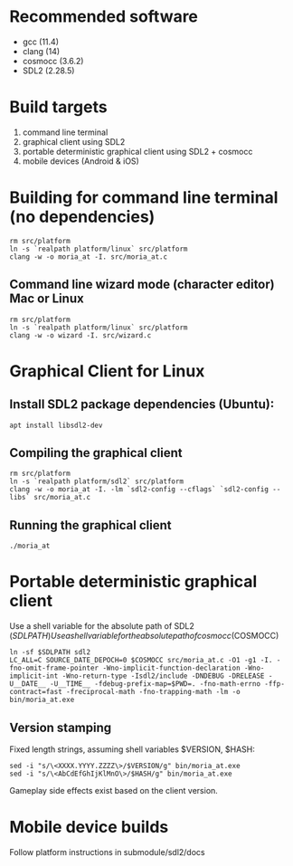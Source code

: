
# Recommended software
* gcc (11.4)
* clang (14)
* cosmocc (3.6.2)
* SDL2 (2.28.5)

# Build targets
1) command line terminal
2) graphical client using SDL2
3) portable deterministic graphical client using SDL2 + cosmocc
4) mobile devices (Android & iOS)

# Building for command line terminal (no dependencies)
```
rm src/platform
ln -s `realpath platform/linux` src/platform
clang -w -o moria_at -I. src/moria_at.c
```

## Command line wizard mode (character editor) Mac or Linux
```
rm src/platform
ln -s `realpath platform/linux` src/platform
clang -w -o wizard -I. src/wizard.c
```

# Graphical Client for Linux

## Install SDL2 package dependencies (Ubuntu):
```
apt install libsdl2-dev
```

## Compiling the graphical client
```
rm src/platform
ln -s `realpath platform/sdl2` src/platform
clang -w -o moria_at -I. -lm `sdl2-config --cflags` `sdl2-config --libs` src/moria_at.c
```

## Running the graphical client
```
./moria_at
```

# Portable deterministic graphical client
Use a shell variable for the absolute path of SDL2 ($SDLPATH)
Use a shell variable for the absolute path of cosmocc ($COSMOCC)
```
ln -sf $SDLPATH sdl2
LC_ALL=C SOURCE_DATE_DEPOCH=0 $COSMOCC src/moria_at.c -O1 -g1 -I. -fno-omit-frame-pointer -Wno-implicit-function-declaration -Wno-implicit-int -Wno-return-type -Isdl2/include -DNDEBUG -DRELEASE -U__DATE__ -U__TIME__ -fdebug-prefix-map=$PWD=. -fno-math-errno -ffp-contract=fast -freciprocal-math -fno-trapping-math -lm -o bin/moria_at.exe
```

## Version stamping
Fixed length strings, assuming shell variables $VERSION, $HASH:
```
sed -i "s/\<XXXX.YYYY.ZZZZ\>/$VERSION/g" bin/moria_at.exe
sed -i "s/\<AbCdEfGhIjKlMnO\>/$HASH/g" bin/moria_at.exe
```
Gameplay side effects exist based on the client version.

# Mobile device builds

Follow platform instructions in submodule/sdl2/docs
